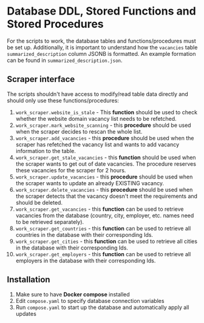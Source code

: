 # Database DDL, Stored Functions and Stored Procedures
For the scripts to work, the database tables and functions/procedures must be set up. Additionally, it is important to understand how the `vacancies` table `summarized_description` column JSONB is formatted. An example formation can be found in `summarized_description.json`.

## Scraper interface
The scripts shouldn't have access to modify/read table data directly and should only use these functions/procedures:
1. `work_scraper.website_is_stale` - This **function** should be used to check whether the website domain vacancy list needs to be refetched.
2. `work_scraper.mark_website_scanning` - this **procedure** should be used when the scraper decides to rescan the whole list.
3. `work_scraper.add_vacancies` - this **procedure** should be used when the scraper has refetched the vacancy list and wants to add vacancy information to the table.
4. `work_scraper.get_stale_vacancies` - this **function** should be used when the scraper wants to get out of date vacancies. The procedure reserves these vacancies for the scraper for 2 hours.
5. `work_scraper.update_vacancies` - this **procedure** should be used when the scraper wants to update an already EXISTING vacancy.
6. `work_scraper.delete_vacancies` - this **procedure** should be used when the scraper detects that the vacancy doesn't meet the requirements and should be deleted.
7. `work_scraper.get_vacancies` - this **function** can be used to retrieve vacancies from the database (country, city, employer, etc. names need to be retrieved separately).
8. `work_scraper.get_countries` - this **function** can be used to retrieve all countries in the database with their corresponding Ids.
9. `work_scraper.get_cities` - this **function** can be used to retrieve all cities in the database with their corresponding Ids.
10. `work_scraper.get_employers` - this **function** can be used to retrieve all employers in the database with their corresponding Ids.

## Installation
1. Make sure to have **Docker compose** installed
2. Edit `compose.yaml` to specify database connection variables
3. Run `compose.yaml` to start up the database and automatically apply all updates